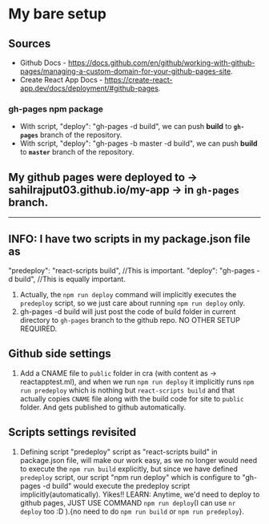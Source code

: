 # My bare setup

## Sources

- Github Docs - <https://docs.github.com/en/github/working-with-github-pages/managing-a-custom-domain-for-your-github-pages-site>.
- Create React App Docs - <https://create-react-app.dev/docs/deployment/#github-pages>.

### gh-pages npm package

- With script, "deploy": "gh-pages -d build", we can push **build** to **`gh-pages`** branch of the repository.
- With script, "deploy": "gh-pages -b master -d build", we can push **build** to **`master`** branch of the repository. 

## My github pages were deployed to -> sahilrajput03.github.io/my-app -> in `gh-pages` branch.

***

## INFO: I have two scripts in my package.json file as

  "predeploy": "react-scripts build", //This is important.
  "deploy": "gh-pages -d build", //This is equally important.

1. Actually, the `npm run deploy` command will implicitly executes the `predeploy` script, so we just care about running `npm run deploy` only.
2. gh-pages -d build will just post the code of build folder in current directory to `gh-pages` branch to the github repo. NO OTHER SETUP REQUIRED.

## Github side settings

1. Add a CNAME file to `public` folder in cra (with content as -> reactapptest.ml), and when we run `npm run deploy` it implicitly runs `npm run predeploy` which is nothing but `react-scripts build` and that actually copies `CNAME` file along with the build code for site to `public` folder. And gets published to github automatically.

## Scripts settings revisited

1. Defining script "predeploy" script as "react-scripts build" in package.json file, will make our work easy, as we no longer would need to execute the `npm run build` explicitly, but since we have defined `predeploy` script, our script "npm run deploy" which is configure to "gh-pages -d build" would execute the predeploy script implicitly(automatically). Yikes!! LEARN: Anytime, we'd need to deploy to github pages, JUST USE COMMAND `npm run deploy`(I can use `nr deploy` too :D ).{no need to do `npm run build` or `npm run predeploy`}.
